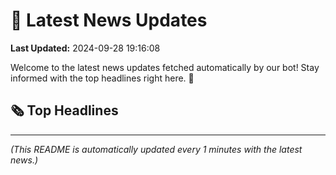 # 📰 Latest News Updates
**Last Updated:** 2024-09-28 19:16:08

Welcome to the latest news updates fetched automatically by our bot! Stay informed with the top headlines right here. 🚀

## 🗞️ Top Headlines

---
*(This README is automatically updated every 1 minutes with the latest news.)*
